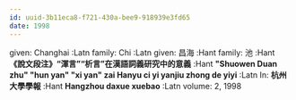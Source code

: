 ```yaml
---
id: uuid-3b11eca8-f721-430a-bee9-918939e3fd65
date: 1998
---
```


given: Changhai :Latn
family: Chi :Latn
given: 昌海 :Hant
family: 池 :Hant
**《說文段注》“渾言”“析言”在漢語詞義研究中的意義** :Hant
**"Shuowen Duan zhu" "hun yan" "xi yan" zai Hanyu ci yi yanjiu zhong de yiyi** :Latn
In: 
**杭州大學學報** :Hant
**Hangzhou daxue xuebao** :Latn
volume: 2, 1998